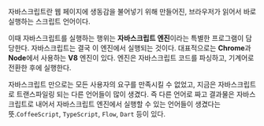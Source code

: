자바스크립트란 웹 페이지에 생동감을 불어넣기 위해 만들어진, 브라우저가 읽어서 바로 실행하는 스크립트 언어이다.

이때 자바스크립트를 실행하는 행위는 **자바스크립트 엔진**이라는 특별한 프로그램이 담당한다. 자바스크립트는 결국 이 엔진에서 실행되는 것이다. 대표적으로는 **Chrome**과 **Node**에서 사용하는 **V8** 엔진이 있다. 엔진은 자바스크립트 코드를 파싱하고, 기계어로 전환한 후에 실행한다.

자바스크립트 만으로는 모든 사용자의 요구를 만족시킬 수 없었고, 지금은 자바스크립트로 트랜스파일링 되는 다른 언어들이 많이 생겼다. 즉 다른 언어로 짜고 결과물은 자바스크립트로 내어서 자바스크립트 엔진에서 실행할 수 있는 언어들이 생겼다는 뜻.`CoffeeScript`, `TypeScript`, `Flow`, `Dart` 등이 있다.